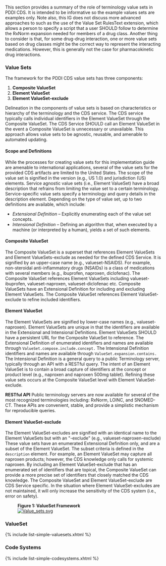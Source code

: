 This section provides a summary of the role of terminology value sets in PDDI CDS. It is intended to be informative so the example values sets are examples only. Note also, this IG does not discuss more advanced approaches to such as the use of the Value Set RulesText extension, which allows a person to specify a script that a user SHOULD follow to determine the RxNorm expansion needed for members of a drug class.  Another thing to consider is that, for some drug-drug interaction, one or more value sets based on drug classes might be the correct way to represent the interacting medications. However, this is generally not the case for pharmacokinetic drug interactions.

### Value Sets


The framework for the PDDI CDS value sets has three components:

1. **Composite ValueSet**
2. **Element ValueSet**
3. **Element ValueSet-exclude**

Delineation in the components of value sets is based on characteristics or hierarchy of the terminology and the CDS service. The CDS service typically calls individual identifiers in the Element ValueSet through the Composite ValueSet. The CDS Service SHOULD call an Element ValueSet in the event a Composite ValueSet is unnecessary or unavailable. This approach allows value sets to be agnostic, reusable, and amenable to automated updating.

#### Scope and Definitions

 While the processes for creating value sets for this implementation guide are amenable to international applications, several of the value sets for the provided CDS artifacts are limited to the United States. The scope of the value set is signified in the version (e.g., US 1.0) and jurisdiction (US) elements. Service agnostic value sets (i.e., Element ValueSet) have a broad description that refrains from limiting the value set to a certain terminology. Service-specific value sets specify a terminology and query details in the description element. Depending on the type of value set, up to two definitions are available, which include:


* *Extensional Definition* – Explicitly enumerating each of the value set concepts.
* *Intensional Definition* – Defining an algorithm that, when executed by a machine (or interpreted by a human), yields a set of such elements.


#### Composite ValueSet
The Composite ValueSet is a superset that references Element ValueSets and Element ValueSets-exclude as needed for the defined CDS Service. It is signified by an upper-case name (e.g., valueset-NSAIDS). For example, non-steroidal anti-inflammatory drugs (NSAIDs) is a class of medications with several members (e.g., ibuprofen, naproxen, diclofenac). The Composite ValueSet references Element ValueSets including valueset-ibuprofen, valueset-naproxen, valueset-diclofenac etc. Composite ValueSets have an Extensional Definition for including and excluding Element ValueSets. The Composite ValueSet references Element ValueSet-exclude to refine included identifiers.

#### Element ValueSet
The Element ValueSets are signified by lower-case names (e.g., valueset-naproxen). Element ValueSets are unique in that the identifiers are available in the Extensional and Intensional Definitions. Element ValueSets SHOULD have a persistent URL for the Composite ValueSet to reference. The Extensional Definition of enumerated identifiers and names are available through `ValueSet.compose.include.concept.` The Intensional Definition identifiers and names are available through `ValueSet.expansion.contains.` The Intensional Definition is a general query to a public Terminology server, typically through an API with a RESTful query. The intent of an Element ValueSet is to contain a broad capture of identifiers at the concept or product level (e.g., naproxen and naproxen 500mg tablet). Refining these value sets occurs at the Composite ValueSet level with Element ValueSet-exclude.

**RESTful API**
Public terminology servers are now available for several of the most recognized terminologies including: RxNorm, LOINC, and SNOMED-CT. These APIs are convenient, stable, and provide a simplistic mechanism for reproducible queries.

#### Element ValueSet-exclude
The Element ValueSet-excludes are signified with an identical name to the Element ValueSets but with an "-exclude" (e.g., valueset-naproxen-exclude) These value sets have an enumerated Extensional Definition only, and are a subset of the Element ValueSet. The subset criteria is defined in the `description` element. For example, an Element ValueSet may capture all naproxen products; however, the CDS knowledge only calls for systemic naproxen. By including an Element ValueSet-exclude that has an enumerated set of identifiers that are topical, the Composite ValueSet can provide a more precise set of identifiers that closely matched the CDS knowledge. The Composite ValueSet and Element ValueSet-exclude are CDS Service specific. In the situation where Element ValueSet-excludes are not maintained, it will only increase the sensitivity of the CDS system (i.e., error on safety).


<figure class="figure">
<figcaption class="figure-caption"><strong>Figure 1: ValueSet Framework </strong></figcaption>
  <a href = "Value_sets.svg" target ="_blank" > <img src="Value_sets.svg" class="figure-img img-responsive img-rounded center-block" alt="Value_sets.svg" /></a>
</figure>

### ValueSet

{% include list-simple-valuesets.xhtml %}

<p/><p/>


### Code Systems



{% include list-simple-codesystems.xhtml %}

<p/><p/>



